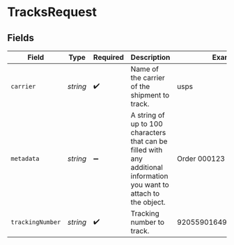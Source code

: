 # TracksRequest


## Fields

| Field                                                                                                                 | Type                                                                                                                  | Required                                                                                                              | Description                                                                                                           | Example                                                                                                               |
| --------------------------------------------------------------------------------------------------------------------- | --------------------------------------------------------------------------------------------------------------------- | --------------------------------------------------------------------------------------------------------------------- | --------------------------------------------------------------------------------------------------------------------- | --------------------------------------------------------------------------------------------------------------------- |
| `carrier`                                                                                                             | *string*                                                                                                              | :heavy_check_mark:                                                                                                    | Name of the carrier of the shipment to track.                                                                         | usps                                                                                                                  |
| `metadata`                                                                                                            | *string*                                                                                                              | :heavy_minus_sign:                                                                                                    | A string of up to 100 characters that can be filled with any additional information you want to attach to the object. | Order 000123                                                                                                          |
| `trackingNumber`                                                                                                      | *string*                                                                                                              | :heavy_check_mark:                                                                                                    | Tracking number to track.                                                                                             | 9205590164917312751089                                                                                                |